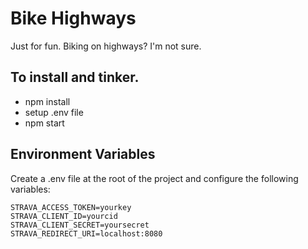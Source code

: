 # Bike Highways

Just for fun. Biking on highways? I'm not sure.

## To install and tinker.

* npm install
* setup .env file
* npm start

## Environment Variables

Create a .env file at the root of the project and configure the following variables:

```
STRAVA_ACCESS_TOKEN=yourkey
STRAVA_CLIENT_ID=yourcid
STRAVA_CLIENT_SECRET=yoursecret
STRAVA_REDIRECT_URI=localhost:8080
```